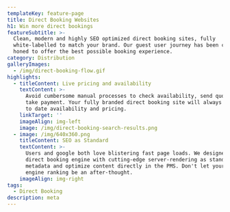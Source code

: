 ```yaml
---
templateKey: feature-page
title: Direct Booking Websites
h1: Win more direct bookings
featureSubtitle: >-
  Clean, modern and highly SEO optimized direct booking sites, fully
  white-labelled to match your brand. Our guest user journey has been carefully
  honed to offer the best possible booking experience.
category: Distribution
galleryImages:
  - /img/direct-booking-flow.gif
highlights:
  - titleContent: Live pricing and availability
    textContent: >-
      Avoid cumbersome manual processes to check availability, send quotes and
      take payment. Your fully branded direct booking site will always show up
      to date availability and pricing. 
    linkTarget: ''
    imageAlign: img-left
    image: /img/direct-booking-search-results.png
  - image: /img/640x360.png
    titleContent: SEO as Standard
    textContent: >-
      Users and google both love blistering fast page loads. We designed our
      direct booking engine with cutting-edge server-rendering as standard. Set
      metadata and optimize content directly in the PMS. Don't let your search
      engine ranking be an after-thought. 
    imageAlign: img-right
tags:
  - Direct Booking
description: meta
---
```

